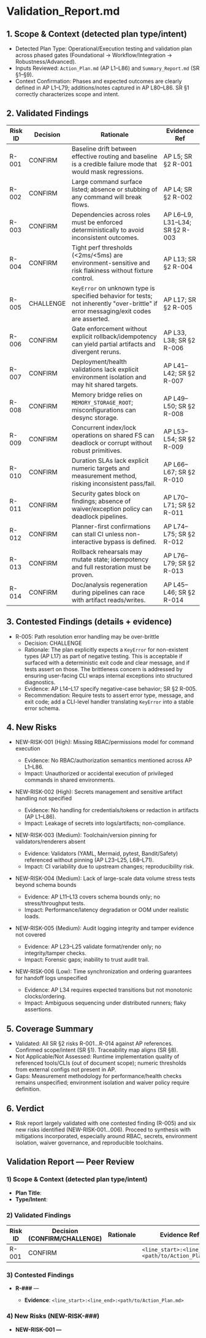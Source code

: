 # Validation_Report.md

## 1. Scope & Context (detected plan type/intent)
- Detected Plan Type: Operational/Execution testing and validation plan across phased gates (Foundational → Workflow/Integration → Robustness/Advanced).
- Inputs Reviewed: `Action_Plan.md` (AP L1–L86) and `Summary_Report.md` (SR §1–§9).
- Context Confirmation: Phases and expected outcomes are clearly defined in AP L1–L79; additions/notes captured in AP L80–L86. SR §1 correctly characterizes scope and intent.

## 2. Validated Findings

| Risk ID | Decision | Rationale | Evidence Ref |
|---|---|---|---|
| R-001 | CONFIRM | Baseline drift between effective routing and baseline is a credible failure mode that would mask regressions. | AP L5; SR §2 R-001 |
| R-002 | CONFIRM | Large command surface listed; absence or stubbing of any command will break flows. | AP L4; SR §2 R-002 |
| R-003 | CONFIRM | Dependencies across roles must be enforced deterministically to avoid inconsistent outcomes. | AP L6–L9, L31–L34; SR §2 R-003 |
| R-004 | CONFIRM | Tight perf thresholds (<2ms/<5ms) are environment-sensitive and risk flakiness without fixture control. | AP L13; SR §2 R-004 |
| R-005 | CHALLENGE | `KeyError` on unknown type is specified behavior for tests; not inherently "over-brittle" if error messaging/exit codes are asserted. | AP L17; SR §2 R-005 |
| R-006 | CONFIRM | Gate enforcement without explicit rollback/idempotency can yield partial artifacts and divergent reruns. | AP L33, L38; SR §2 R-006 |
| R-007 | CONFIRM | Deployment/health validations lack explicit environment isolation and may hit shared targets. | AP L41–L42; SR §2 R-007 |
| R-008 | CONFIRM | Memory bridge relies on `MEMORY_STORAGE_ROOT`; misconfigurations can desync storage. | AP L49–L50; SR §2 R-008 |
| R-009 | CONFIRM | Concurrent index/lock operations on shared FS can deadlock or corrupt without robust primitives. | AP L53–L54; SR §2 R-009 |
| R-010 | CONFIRM | Duration SLAs lack explicit numeric targets and measurement method, risking inconsistent pass/fail. | AP L66–L67; SR §2 R-010 |
| R-011 | CONFIRM | Security gates block on findings; absence of waiver/exception policy can deadlock pipelines. | AP L70–L71; SR §2 R-011 |
| R-012 | CONFIRM | Planner-first confirmations can stall CI unless non-interactive bypass is defined. | AP L74–L75; SR §2 R-012 |
| R-013 | CONFIRM | Rollback rehearsals may mutate state; idempotency and full restoration must be proven. | AP L76–L79; SR §2 R-013 |
| R-014 | CONFIRM | Doc/analysis regeneration during pipelines can race with artifact reads/writes. | AP L45–L46; SR §2 R-014 |

## 3. Contested Findings (details + evidence)

- R-005: Path resolution error handling may be over-brittle
  - Decision: CHALLENGE
  - Rationale: The plan explicitly expects a `KeyError` for non-existent types (AP L17) as part of negative testing. This is acceptable if surfaced with a deterministic exit code and clear message, and if tests assert on those. The brittleness concern is addressed by ensuring user-facing CLI wraps internal exceptions into structured diagnostics.
  - Evidence: AP L14–L17 specify negative-case behavior; SR §2 R-005.
  - Recommendation: Require tests to assert error type, message, and exit code; add a CLI-level handler translating `KeyError` into a stable error schema.

## 4. New Risks

- NEW-RISK-001 (High): Missing RBAC/permissions model for command execution
  - Evidence: No RBAC/authorization semantics mentioned across AP L1–L86.
  - Impact: Unauthorized or accidental execution of privileged commands in shared environments.

- NEW-RISK-002 (High): Secrets management and sensitive artifact handling not specified
  - Evidence: No handling for credentials/tokens or redaction in artifacts (AP L1–L86).
  - Impact: Leakage of secrets into logs/artifacts; non-compliance.

- NEW-RISK-003 (Medium): Toolchain/version pinning for validators/renderers absent
  - Evidence: Validators (YAML, Mermaid, pytest, Bandit/Safety) referenced without pinning (AP L23–L25, L68–L71).
  - Impact: CI variability due to upstream changes; reproducibility risk.

- NEW-RISK-004 (Medium): Lack of large-scale data volume stress tests beyond schema bounds
  - Evidence: AP L11–L13 covers schema bounds only; no stress/throughput tests.
  - Impact: Performance/latency degradation or OOM under realistic loads.

- NEW-RISK-005 (Medium): Audit logging integrity and tamper evidence not covered
  - Evidence: AP L23–L25 validate format/render only; no integrity/tamper checks.
  - Impact: Forensic gaps; inability to trust audit trail.

- NEW-RISK-006 (Low): Time synchronization and ordering guarantees for handoff logs unspecified
  - Evidence: AP L34 requires expected transitions but not monotonic clocks/ordering.
  - Impact: Ambiguous sequencing under distributed runners; flaky assertions.

## 5. Coverage Summary
- Validated: All SR §2 risks R-001…R-014 against AP references. Confirmed scope/intent (SR §1). Traceability map aligns (SR §8).
- Not Applicable/Not Assessed: Runtime implementation quality of referenced tools/CLIs (out of document scope); numeric thresholds from external configs not present in AP.
- Gaps: Measurement methodology for performance/health checks remains unspecified; environment isolation and waiver policy require definition.

## 6. Verdict
- Risk report largely validated with one contested finding (R-005) and six new risks identified (NEW-RISK-001…006). Proceed to synthesis with mitigations incorporated, especially around RBAC, secrets, environment isolation, waiver governance, and reproducible toolchains.

## Validation Report — Peer Review

### 1) Scope & Context (detected plan type/intent)
- **Plan Title**: 
- **Type/Intent**: 

### 2) Validated Findings
| Risk ID | Decision (CONFIRM/CHALLENGE) | Rationale | Evidence Ref |
|---|---|---|---|
| R-001 | CONFIRM |  | ```<line_start>:<line_end>:<path/to/Action_Plan.md>``` |

### 3) Contested Findings
- **R-###** — <Why contested>
  - **Evidence**: ```<line_start>:<line_end>:<path/to/Action_Plan.md>```

### 4) New Risks (NEW-RISK-###)
- **NEW-RISK-001 — <Title>**
  - **Severity**: High | Medium | Low
  - **Rationale**: 
  - **Evidence**: ```<line_start>:<line_end>:<path/to/Action_Plan.md>```

### 5) Coverage Summary
- Validated: 
- Not applicable: 

### 6) Verdict
- Risk report largely validated with minor contests.

<!-- Rules: Do not delete contested risks. Label new risks as NEW-RISK-###. Use precise evidence refs. -->

